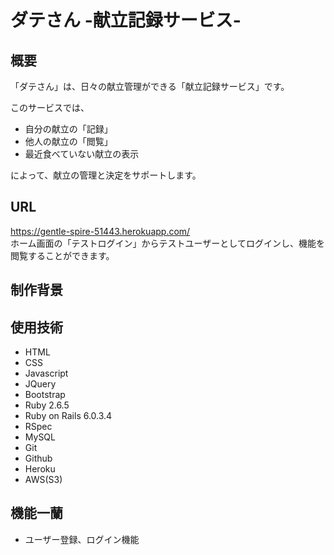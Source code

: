 # ダテさん -献立記録サービス-

## 概要

「ダテさん」は、日々の献立管理ができる「献立記録サービス」です。

このサービスでは、

 * 自分の献立の「記録」
 * 他人の献立の「閲覧」
 * 最近食べていない献立の表示
 
によって、献立の管理と決定をサポートします。


## URL

https://gentle-spire-51443.herokuapp.com/<br>
ホーム画面の「テストログイン」からテストユーザーとしてログインし、機能を閲覧することができます。


## 制作背景

## 使用技術

* HTML
* CSS
* Javascript
* JQuery
* Bootstrap
* Ruby 2.6.5
* Ruby on Rails 6.0.3.4
* RSpec
* MySQL
* Git
* Github
* Heroku
* AWS(S3)

## 機能一蘭

* ユーザー登録、ログイン機能
